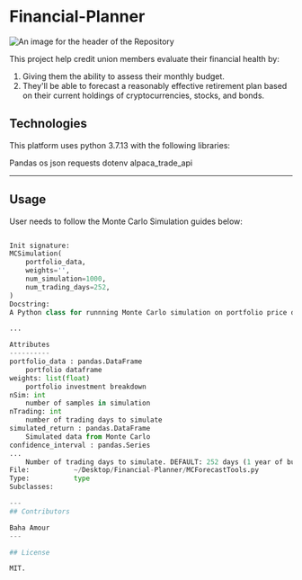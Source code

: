# Financial-Planner
![An image for the header of the Repository](../Financial-Planner/Images/Financial_planning.png)

This project help credit union members evaluate their financial health by:

1. Giving them the ability to assess their monthly budget.
2. They'll be able to forecast a reasonably effective retirement plan based on their current holdings of cryptocurrencies, stocks, and bonds.

## Technologies
This platform uses python 3.7.13 with the following libraries:

Pandas
os
json
requests
dotenv
alpaca_trade_api

---

## Usage 

User needs to follow the Monte Carlo Simulation guides below: 

```python

Init signature:
MCSimulation(
    portfolio_data,
    weights='',
    num_simulation=1000,
    num_trading_days=252,
)
Docstring:     
A Python class for runnning Monte Carlo simulation on portfolio price data. 

...

Attributes
----------
portfolio_data : pandas.DataFrame
    portfolio dataframe
weights: list(float)
    portfolio investment breakdown
nSim: int
    number of samples in simulation
nTrading: int
    number of trading days to simulate
simulated_return : pandas.DataFrame
    Simulated data from Monte Carlo
confidence_interval : pandas.Series
...
    Number of trading days to simulate. DEFAULT: 252 days (1 year of business days)
File:           ~/Desktop/Financial-Planner/MCForecastTools.py
Type:           type
Subclasses:     

---
## Contributors

Baha Amour
---

## License

MIT.
